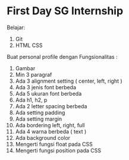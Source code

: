 # First Day SG Internship

Belajar:

1. Git
1. HTML CSS

Buat personal profile dengan Fungsionalitas :

1. Gambar
2. Min 3 paragraf
3. Ada 3 alignment setting ( center, left, right )
4. Ada 3 jenis font berbeda
5. Ada 5 ukuran font berbeda
6. Ada h1, h2, p
7. Ada 2 letter spacing berbeda
8. Ada setting padding
9. Ada setting margin
10. Ada bordering left, right, full
11. Ada 4 warna berbeda ( text )
12. Ada background color
13. Mengerti fungsi float pada CSS
14. Mengerti fungsi position pada CSS
